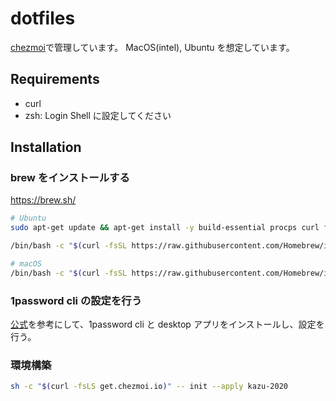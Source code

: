 # dotfiles

[chezmoi](https://www.chezmoi.io/)で管理しています。
MacOS(intel), Ubuntu を想定しています。

## Requirements

- curl
- zsh: Login Shell に設定してください

## Installation

### brew をインストールする

https://brew.sh/

```sh
# Ubuntu
sudo apt-get update && apt-get install -y build-essential procps curl file git

/bin/bash -c "$(curl -fsSL https://raw.githubusercontent.com/Homebrew/install/HEAD/install.sh)"
```

```sh
# macOS
/bin/bash -c "$(curl -fsSL https://raw.githubusercontent.com/Homebrew/install/HEAD/install.sh)"
```

### 1password cli の設定を行う

[公式](https://developer.1password.com/docs/cli/get-started/)を参考にして、1password cli と desktop アプリをインストールし、設定を行う。

### 環境構築

```sh
sh -c "$(curl -fsLS get.chezmoi.io)" -- init --apply kazu-2020
```
